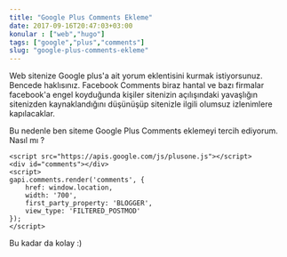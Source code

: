 ```yaml
---
title: "Google Plus Comments Ekleme"
date: 2017-09-16T20:47:03+03:00
konular : ["web","hugo"]
tags: ["google","plus","comments"]
slug: "google-plus-comments-ekleme"
---
```



Web sitenize Google plus'a ait yorum eklentisini kurmak istiyorsunuz. Bencede haklısınız. Facebook Comments biraz hantal ve bazı firmalar facebook'a engel koyduğunda kişiler sitenizin açılışındaki yavaşlığın sitenizden kaynaklandığını düşünüşüp sitenizle ilgili olumsuz izlenimlere kapılacaklar.

Bu nedenle ben siteme Google Plus Comments eklemeyi tercih ediyorum. Nasıl mı ?

    <script src="https://apis.google.com/js/plusone.js"></script>
    <div id="comments"></div>
    <script>
    gapi.comments.render('comments', {
        href: window.location,
        width: '700',
        first_party_property: 'BLOGGER',
        view_type: 'FILTERED_POSTMOD'
    });
    </script>

Bu kadar da kolay :) 